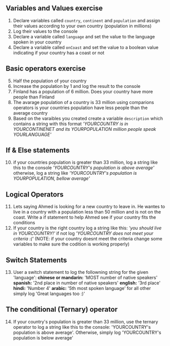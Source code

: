 ## Variables and Values exercise
1. Declare variables called `country`, `continent` and `population` and assign their values according to your own country (population in millions)
2. Log their values to the console
3. Declare a variable called `language` and set the value to the language spoken in your country
4. Declare a variable called `onCoast` and set the value to a boolean value indicating if your country has a coast or not



## Basic operators exercise

5. Half the population of your country
6. Increase the population by 1 and log the result to the console
7. Finland has a population of 6 million. Does your country have more people than Finland
8. The avarage population of a country is 33 million using comparions operators is your countries population have less people than the average country
9. Based on the varaibles you created create a variable `description` which contains a string with this format *'YOURCOUNTRY is in YOURCONTINENET and its YOURPOPULATION million people speak YOURLANGUAGE'*

## If & Else statements 

10. if your countries population is greater than 33 million, log a string like this to the console *'YOURCOUNTRY's population is above average'* otherwise, log a string like *'YOURCOUNTRY's population is YOURPOPULATION, bellow average'*

## Logical Operators

11. Lets saying Ahmed is looking for a new country to leave in. He wantes to live in a country with a population less than 50 million and is not on the coast. Write a if statement to help Ahmed see if your country fits the conditions
12. If your country is the right country log a string like this: *'you should live in YOURCOUNTRY!'* if not log *'YOURCOUNTRY does not meet your criteria :('*  (NOTE: if your country doesnt meet the criteria change some variables to make sure the codition is working properly)

## Switch Statements 
13.  User a switch statement to log the followning string for the given 'language':
**chinese or mandarin:** 'MOST number of native speakers'
**spanish:** '2nd place in number of native speakers'
**english:** '3rd place'
**hindi:** 'Number 4'
**arabic:** '5th most spoken language'
 for all other simply log 'Great languages too :)'

 ## The conditional (Ternary) operator
 14. If your country's population is greater than 33 million, use the ternary operator to log a string like this to the console: 'YOURCOUNTRY's population is above average'. Otherwise, simply log 'YOURCOUNTRY's population is below average'